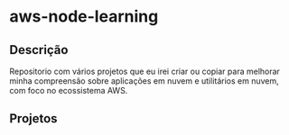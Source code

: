 # aws-node-learning
## Descrição
Repositorio com vários projetos que eu irei criar ou copiar para melhorar minha compreensão sobre aplicações em nuvem e utilitários em nuvem, com foco no ecossistema AWS.
## Projetos 

